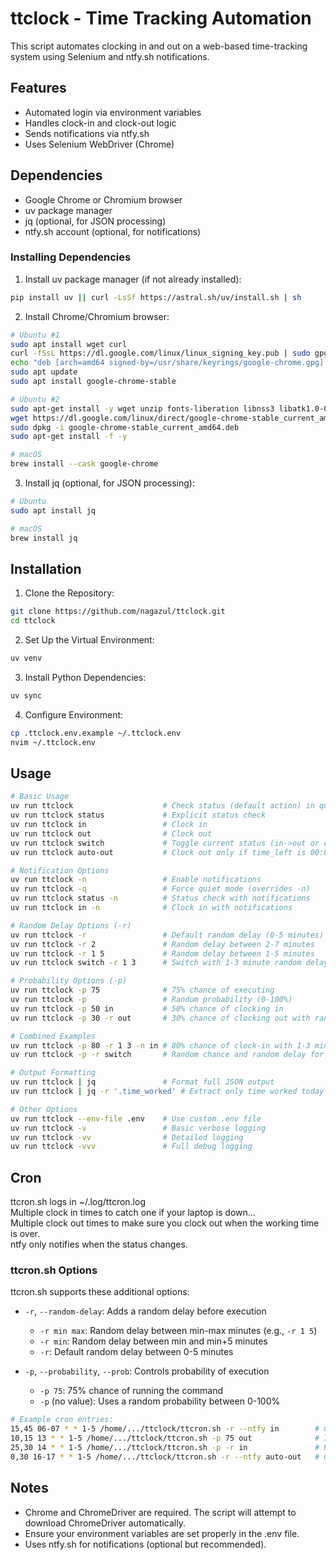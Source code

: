 # ttclock - Time Tracking Automation

This script automates clocking in and out on a web-based time-tracking system using Selenium and ntfy.sh notifications.

## Features

 - Automated login via environment variables
 - Handles clock-in and clock-out logic
 - Sends notifications via ntfy.sh
 - Uses Selenium WebDriver (Chrome)

## Dependencies

- Google Chrome or Chromium browser
- uv package manager
- jq (optional, for JSON processing)
- ntfy.sh account (optional, for notifications)

### Installing Dependencies

1. Install uv package manager (if not already installed):
```bash
pip install uv || curl -LsSf https://astral.sh/uv/install.sh | sh
```

2. Install Chrome/Chromium browser:
```bash
# Ubuntu #1
sudo apt install wget curl
curl -fSsL https://dl.google.com/linux/linux_signing_key.pub | sudo gpg --dearmor -o /usr/share/keyrings/google-chrome.gpg
echo "deb [arch=amd64 signed-by=/usr/share/keyrings/google-chrome.gpg] http://dl.google.com/linux/chrome/deb/ stable main" | sudo tee /etc/apt/sources.list.d/google-chrome.list
sudo apt update
sudo apt install google-chrome-stable

# Ubuntu #2
sudo apt-get install -y wget unzip fonts-liberation libnss3 libatk1.0-0 libatk-bridge2.0-0 libcups2 libgbm1
wget https://dl.google.com/linux/direct/google-chrome-stable_current_amd64.deb
sudo dpkg -i google-chrome-stable_current_amd64.deb
sudo apt-get install -f -y

# macOS
brew install --cask google-chrome
```

3. Install jq (optional, for JSON processing):
```bash
# Ubuntu
sudo apt install jq

# macOS
brew install jq
```

## Installation

1. Clone the Repository:
```bash
git clone https://github.com/nagazul/ttclock.git
cd ttclock
```

2. Set Up the Virtual Environment:
```bash
uv venv
```

3. Install Python Dependencies:
```bash
uv sync
```

4. Configure Environment:
```bash
cp .ttclock.env.example ~/.ttclock.env
nvim ~/.ttclock.env
```

## Usage

```bash
# Basic Usage
uv run ttclock                    # Check status (default action) in quiet mode
uv run ttclock status             # Explicit status check
uv run ttclock in                 # Clock in
uv run ttclock out                # Clock out
uv run ttclock switch             # Toggle current status (in->out or out->in)
uv run ttclock auto-out           # Clock out only if time_left is 00:00:00

# Notification Options
uv run ttclock -n                 # Enable notifications
uv run ttclock -q                 # Force quiet mode (overrides -n)
uv run ttclock status -n          # Status check with notifications
uv run ttclock in -n              # Clock in with notifications

# Random Delay Options (-r)
uv run ttclock -r                 # Default random delay (0-5 minutes)
uv run ttclock -r 2               # Random delay between 2-7 minutes
uv run ttclock -r 1 5             # Random delay between 1-5 minutes
uv run ttclock switch -r 1 3      # Switch with 1-3 minute random delay

# Probability Options (-p)
uv run ttclock -p 75              # 75% chance of executing
uv run ttclock -p                 # Random probability (0-100%)
uv run ttclock -p 50 in           # 50% chance of clocking in
uv run ttclock -p 30 -r out       # 30% chance of clocking out with random delay

# Combined Examples
uv run ttclock -p 80 -r 1 3 -n in # 80% chance of clock-in with 1-3 min delay and notifications
uv run ttclock -p -r switch       # Random chance and random delay for status switch

# Output Formatting
uv run ttclock | jq               # Format full JSON output
uv run ttclock | jq -r '.time_worked' # Extract only time worked today

# Other Options
uv run ttclock --env-file .env    # Use custom .env file
uv run ttclock -v                 # Basic verbose logging
uv run ttclock -vv                # Detailed logging
uv run ttclock -vvv               # Full debug logging
```

## Cron
ttcron.sh logs in ~/.log/ttcron.log  
Multiple clock in times to catch one if your laptop is down...  
Multiple clock out times to make sure you clock out when the working time is over.    
ntfy only notifies when the status changes.  

### ttcron.sh Options

ttcron.sh supports these additional options:

- `-r`, `--random-delay`: Adds a random delay before execution
  - `-r min max`: Random delay between min-max minutes (e.g., `-r 1 5`)
  - `-r min`: Random delay between min and min+5 minutes
  - `-r`: Default random delay between 0-5 minutes

- `-p`, `--probability`, `--prob`: Controls probability of execution
  - `-p 75`: 75% chance of running the command
  - `-p` (no value): Uses a random probability between 0-100%

```bash
# Example cron entries:
15,45 06-07 * * 1-5 /home/.../ttclock/ttcron.sh -r --ntfy in        # Clock in with random delay
10,15 13 * * 1-5 /home/.../ttclock/ttcron.sh -p 75 out              # 75% chance to clock out at lunchtime
25,30 14 * * 1-5 /home/.../ttclock/ttcron.sh -p -r in               # Random chance with random delay
0,30 16-17 * * 1-5 /home/.../ttclock/ttcron.sh -r --ntfy auto-out   # Clock out with random delay
```

## Notes

 - Chrome and ChromeDriver are required. The script will attempt to download ChromeDriver automatically.
 - Ensure your environment variables are set properly in the .env file.
 - Uses ntfy.sh for notifications (optional but recommended).
